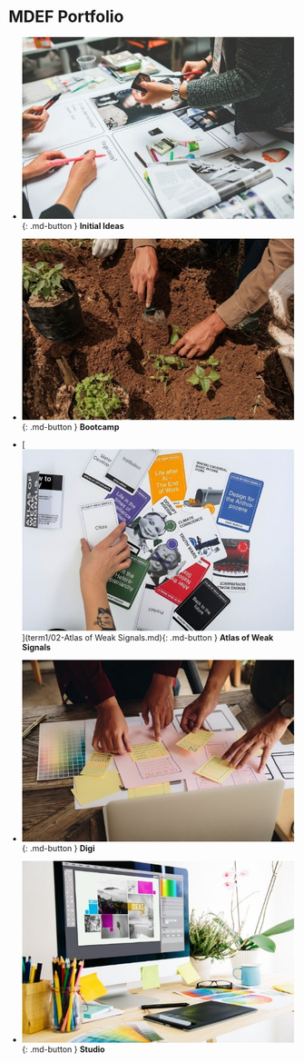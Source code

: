 # MDEF Portfolio

<div class="grid cards" markdown>

- [![Initial Ideas](../images/initial-ideas.jpg)](project/project.md){: .md-button }
  **Initial Ideas**

- [![Bootcamp](../images/bootcamp.jpg)](term1/01-Bootcamp.md){: .md-button }
  **Bootcamp**

- [![Atlas of Weak Signals](../images/atlas.jpg)](term1/02-Atlas of Weak Signals.md){: .md-button }
  **Atlas of Weak Signals**

- [![Digi](../images/digi.jpg)](term1/01-Bootcamp.md){: .md-button }
  **Digi**

- [![Studio](../images/studio.jpg)](term1/01-Bootcamp.md){: .md-button }
  **Studio**

</div>